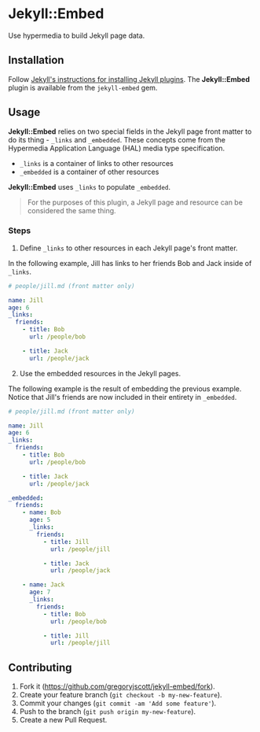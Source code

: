 # Jekyll::Embed

Use hypermedia to build Jekyll page data.

## Installation

Follow [Jekyll's instructions for installing Jekyll plugins](http://jekyllrb.com/docs/plugins/#installing-a-plugin). The **Jekyll::Embed** plugin is available from the `jekyll-embed` gem.

## Usage

**Jekyll::Embed** relies on two special fields in the Jekyll page front matter to do its thing - `_links` and `_embedded`. These concepts come from the Hypermedia Application Language (HAL) media type specification.

* `_links` is a container of links to other resources
* `_embedded` is a container of other resources

**Jekyll::Embed** uses `_links` to populate `_embedded`.

> For the purposes of this plugin, a Jekyll page and resource can be considered the same thing.

### Steps

1. Define `_links` to other resources in each Jekyll page's front matter.

  In the following example, Jill has links to her friends Bob and Jack inside of `_links`.

  ```yaml
  # people/jill.md (front matter only)

  name: Jill
  age: 6
  _links:
    friends:
      - title: Bob
        url: /people/bob

      - title: Jack
        url: /people/jack
  ```

2. Use the embedded resources in the Jekyll pages.

  The following example is the result of embedding the previous example. Notice that Jill's friends are now included in their entirety in `_embedded`.

  ```yaml
  # people/jill.md (front matter only)

  name: Jill
  age: 6
  _links:
    friends:
      - title: Bob
        url: /people/bob

      - title: Jack
        url: /people/jack

  _embedded:
    friends:
      - name: Bob
        age: 5
        _links:
          friends:
            - title: Jill
              url: /people/jill

            - title: Jack
              url: /people/jack

      - name: Jack
        age: 7
        _links:
          friends:
            - title: Bob
              url: /people/bob

            - title: Jill
              url: /people/jill
  ```

## Contributing

1. Fork it (https://github.com/gregoryjscott/jekyll-embed/fork).
2. Create your feature branch (`git checkout -b my-new-feature`).
3. Commit your changes (`git commit -am 'Add some feature'`).
4. Push to the branch (`git push origin my-new-feature`).
5. Create a new Pull Request.
